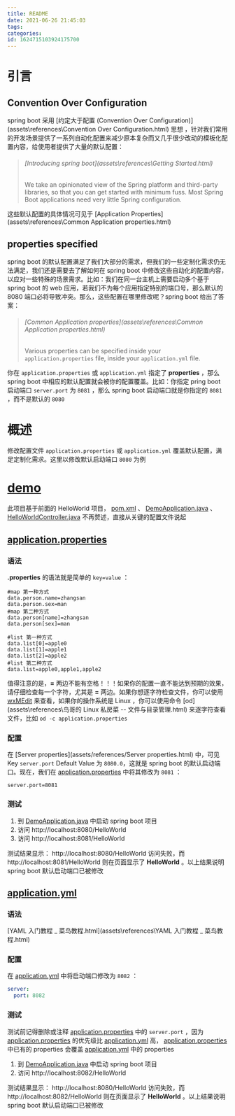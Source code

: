 ```yaml
---
title: README
date: 2021-06-26 21:45:03
tags: 
categories: 
id: 1624715103924175700
---
```


# 引言

## Convention Over Configuration

spring boot 采用  [约定大于配置 (Convention Over Configuration)](assets\references\Convention Over Configuration.html) 思想 ，针对我们常用的开发场景提供了一系列自动化配置来减少原本复杂而又几乎很少改动的模板化配置内容，给使用者提供了大量的默认配置：

> ###### [Introducing spring boot](assets\references\Getting Started.html)  
>
> We take an opinionated view of the Spring platform and third-party libraries, so that you can get started with minimum fuss. Most Spring Boot applications need very little Spring configuration.

这些默认配置的具体情况可见于 [Application Properties](assets\references\Common Application properties.html) 

## properties specified

spring boot 的默认配置满足了我们大部分的需求，但我们的一些定制化需求仍无法满足，我们还是需要去了解如何在 spring boot 中修改这些自动化的配置内容，以应对一些特殊的场景需求。比如：我们在同一台主机上需要启动多个基于 spring boot 的 web 应用，若我们不为每个应用指定特别的端口号，那么默认的 8080 端口必将导致冲突。那么，这些配置在哪里修改呢？spring boot 给出了答案：

> ######  [Common Application properties](assets\references\Common Application properties.html) 
>
> Various properties can be specified inside your `application.properties` file, inside your
> `application.yml` file.

你在 `application.properties` 或 `application.yml` 指定了 **properties** ，那么 spring boot 中相应的默认配置就会被你的配置覆盖。比如：你指定 pring boot 启动端口 `server.port` 为 `8081` ，那么 spring boot 启动端口就是你指定的 `8081` ，而不是默认的 `8080` 

# 概述

修改配置文件 `application.properties` 或 `application.yml` 覆盖默认配置，满足定制化需求。这里以修改默认启动端口 `8080` 为例

# [demo](demo) 

此项目基于前面的 HelloWorld 项目， [pom.xml](demo\pom.xml) 、 [DemoApplication.java](demo\src\main\java\com\example\demo\DemoApplication.java) 、 [HelloWorldController.java](demo\src\main\java\com\example\demo\controller\HelloWorldController.java) 不再赘述，直接从关键的配置文件说起

##  [application.properties](demo\src\main\resources\application.properties) 

### 语法

**.properties** 的语法就是简单的 `key=value` ：

```properties
#map 第一种方式
data.person.name=zhangsan
data.person.sex=man
#map 第二种方式
data.person[name]=zhangsan
data.person[sex]=man

#list 第一种方式
data.list[0]=apple0
data.list[1]=apple1
data.list[2]=apple2
#list 第二种方式
data.list=apple0,apple1,apple2
```

值得注意的是，**=** 两边不能有空格！！！如果你的配置一直不能达到预期的效果，请仔细检查每一个字符，尤其是 **=** 两边。如果你想逐字符检查文件，你可以使用 [wxMEdit](assets\references\wxMEdit.html) 来查看，如果你的操作系统是 Linux ，你可以使用命令  [od](assets\references\鸟哥的 Linux 私房菜 -- 文件与目录管理.html) 来逐字符查看文件，比如 `od -c application.properties` 

### 配置

在  [Server properties](assets/references/Server properties.html) 中，可见 Key `server.port`  Default Value 为 `8080.0`，这就是 spring boot 的默认启动端口。现在，我们在 [application.properties](demo\src\main\resources\application.properties) 中将其修改为 `8081` ：

```properties
server.port=8081
```

### 测试

1. 到 [DemoApplication.java](demo\src\main\java\com\example\demo\DemoApplication.java) 中启动 spring boot 项目
2. 访问 http://localhost:8080/HelloWorld 
3. 访问 http://localhost:8081/HelloWorld 

测试结果显示： http://localhost:8080/HelloWorld 访问失败，而 http://localhost:8081/HelloWorld 则在页面显示了 **HelloWorld** 。以上结果说明 spring boot 默认启动端口已被修改

##  [application.yml](demo\src\main\resources\application.yml) 

### 语法

 [YAML 入门教程 _ 菜鸟教程.html](assets\references\YAML 入门教程 _ 菜鸟教程.html) 

### 配置

在  [application.yml](demo\src\main\resources\application.yml)  中将启动端口修改为 `8082` ：

```yaml
server:
  port: 8082
```

### 测试

测试前记得删除或注释  [application.properties](demo\src\main\resources\application.properties) 中的 `server.port` ，因为 [application.properties](demo\src\main\resources\application.properties) 的优先级比  [application.yml](demo\src\main\resources\application.yml) 高， [application.properties](demo\src\main\resources\application.properties) 中已有的 properties 会覆盖 [application.yml](demo\src\main\resources\application.yml) 中的 properties 

1. 到 [DemoApplication.java](demo\src\main\java\com\example\demo\DemoApplication.java) 中启动 spring boot 项目
2. 访问 http://localhost:8082/HelloWorld 

测试结果显示： http://localhost:8080/HelloWorld 访问失败，而 http://localhost:8082/HelloWorld 则在页面显示了 **HelloWorld** 。以上结果说明 spring boot 默认启动端口已被修改










